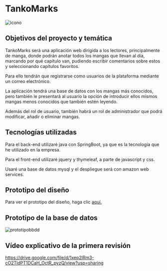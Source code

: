 # TankoMarks

![icono](https://user-images.githubusercontent.com/128796454/231188421-9dd68a5c-194f-448d-8925-67b7964098a9.png)


## Objetivos del proyecto y temática

TankoMarks será una aplicación web dirigida a los lectores, principalmente de manga, donde podrán anotar todos los mangas que llevan al día, marcando por qué capítulo van, pudiendo escribir comentarios sobre estos y seleccionando capítulos favoritos.

Para ello tendrán que registrarse como usuarios de la plataforma mediante un correo electrónico.

La aplicación tendrá una base de datos con los mangas más conocidos, pero también le presentará al usuario la opción de introducir ellos mismos mangas menos conocidos que también estén leyendo.

Además del rol de usuario, también habrá un rol de administrador que podrá modificar, añadir o eliminar mangas.

## Tecnologías utilizadas

Para el back-end utilizaré java con SpringBoot, ya que es la tecnología que he utilizado en la empresa.

Para el front-end utilizaré jquery y thymeleaf, a parte de javascript y css.

Usaré una base de datos mysql y el despliegue será con amazon web services.

## Prototipo del diseño

Para ver el prototipo del diseño, haga clic [aquí.](https://www.figma.com/file/MEGJzRY9eFyyoBREM3YZ1z/TankoMarks?node-id=0%3A1&t=rLsBJjo1TVVslzUj-1)

## Prototipo de la base de datos

![prototipobbdd](https://user-images.githubusercontent.com/128796454/231215866-518c8dae-cd2b-42b7-84ae-c4799c5f9352.png)

## Vídeo explicativo de la primera revisión

https://drive.google.com/file/d/1xep2lRm3-cO2TldPT1DCaH_OctR_pyzQ/view?usp=sharing
